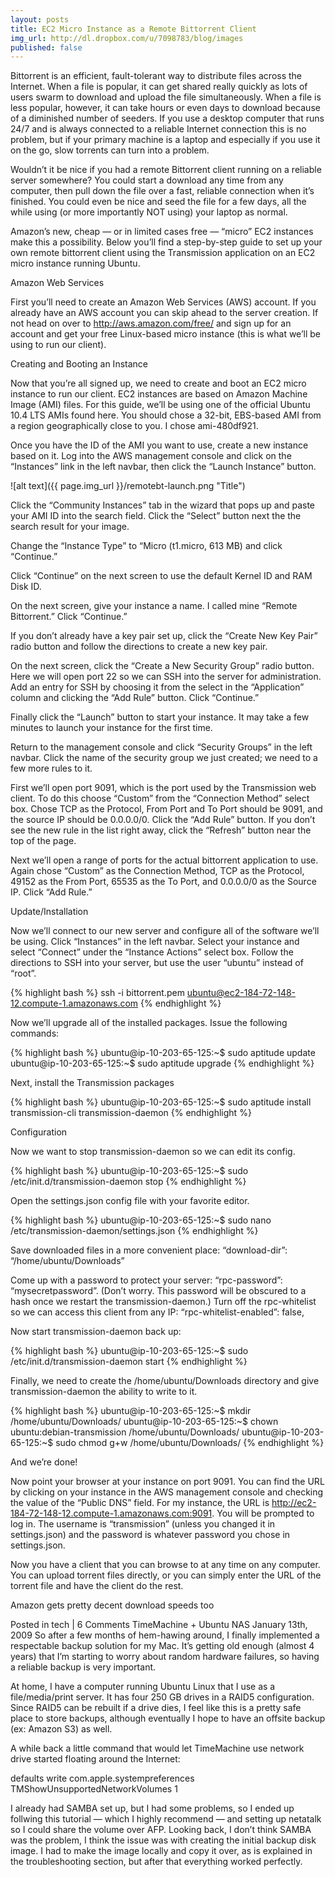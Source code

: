 ```yaml
---
layout: posts
title: EC2 Micro Instance as a Remote Bittorrent Client
img_url: http://dl.dropbox.com/u/7098783/blog/images
published: false
---
```

Bittorrent is an efficient, fault-tolerant way to distribute files across the Internet.  When a file is popular, it can get shared really quickly as lots of users swarm to download and upload the file simultaneously.  When a file is less popular, however, it can take hours or even days to download because of a diminished number of seeders.  If you use a desktop computer that runs 24/7 and is always connected to a reliable Internet connection this is no problem, but if your primary machine is a laptop and especially if you use it on the go, slow torrents can turn into a problem.

Wouldn’t it be nice if you had a remote Bittorrent client running on a reliable server somewhere? You could start a download any time from any computer, then pull down the file over a fast, reliable connection when it’s finished.  You could even be nice and seed the file for a few days, all the while using (or more importantly NOT using) your laptop as normal.

Amazon’s new, cheap — or in limited cases free — “micro” EC2 instances make this a possibility.  Below you’ll find a step-by-step guide to set up your own remote bittorrent client using the Transmission application on an EC2 micro instance running Ubuntu.

Amazon Web Services

First you’ll need to create an Amazon Web Services (AWS) account.  If you already have an AWS account you can skip ahead to the server creation.  If not head on over to http://aws.amazon.com/free/ and sign up for an account and get your free Linux-based micro instance (this is what we’ll be using to run our client).

Creating and Booting an Instance

Now that you’re all signed up, we need to create and boot an EC2 micro instance  to run our client.  EC2 instances are based on Amazon Machine Image (AMI) files.  For this guide, we’ll be using one of the official Ubuntu 10.4 LTS AMIs found here.  You should chose a 32-bit, EBS-based AMI from a region geographically close to you.  I chose ami-480df921.

Once you have the ID of the AMI you want to use, create a new instance based on it.  Log into the AWS management console and click on the “Instances” link in the left navbar, then click the “Launch Instance” button.

![alt text]({{ page.img_url }}/remotebt-launch.png "Title")

Click the “Community Instances” tab in the wizard that pops up and paste your AMI ID into the search field. Click the “Select” button next the the search result for your image.



Change the “Instance Type” to “Micro (t1.micro, 613 MB) and click “Continue.”



Click “Continue” on the next screen to use the default Kernel ID and RAM Disk ID.



On the next screen, give your instance a name.  I called mine “Remote Bittorrent.” Click “Continue.”



If you don’t already have a key pair set up, click the “Create New Key Pair” radio button and follow the directions to create a new key pair.



On the next screen, click the “Create a New Security Group” radio button.  Here we will open port 22 so we can SSH into the server for administration.  Add an entry for SSH by choosing it from the select in the “Application” column and clicking the “Add Rule” button. Click “Continue.”



Finally click the “Launch” button to start your instance. It may take a few minutes to launch your instance for the first time.



Return to the management console and click “Security Groups” in the left navbar.  Click the name of the security group we just created; we need to a few more rules to it.

First we’ll open port 9091, which is the port used by the Transmission web client.  To do this choose “Custom” from the “Connection Method” select box. Chose TCP as the Protocol, From Port and To Port should be 9091, and the source IP should be 0.0.0.0/0.  Click the “Add Rule” button.  If you don’t see the new rule in the list right away, click the “Refresh” button near the top of the page.

Next we’ll open a range of ports for the actual bittorrent application to use.  Again chose “Custom” as the Connection Method, TCP as the Protocol, 49152 as the From Port, 65535 as the To Port, and 0.0.0.0/0 as the Source IP.  Click “Add Rule.”



Update/Installation

Now we’ll connect to our new server and configure all of the software we’ll be using.  Click “Instances” in the left navbar.  Select your instance and select “Connect” under the “Instance Actions” select box.  Follow the directions to SSH into your server, but use the user “ubuntu” instead of “root”.

{% highlight bash %}
  ssh -i bittorrent.pem ubuntu@ec2-184-72-148-12.compute-1.amazonaws.com
{% endhighlight %}

Now we’ll upgrade all of the installed packages.  Issue the following commands:

{% highlight bash %}
  ubuntu@ip-10-203-65-125:~$ sudo aptitude update
  ubuntu@ip-10-203-65-125:~$ sudo aptitude upgrade
{% endhighlight %}

Next, install the Transmission packages

{% highlight bash %}
  ubuntu@ip-10-203-65-125:~$ sudo aptitude install transmission-cli transmission-daemon
{% endhighlight %}

Configuration

Now we want to stop transmission-daemon so we can edit its config.

{% highlight bash %}
  ubuntu@ip-10-203-65-125:~$ sudo /etc/init.d/transmission-daemon stop
{% endhighlight %}

Open the settings.json config file with your favorite editor.

{% highlight bash %}
  ubuntu@ip-10-203-65-125:~$ sudo nano /etc/transmission-daemon/settings.json
{% endhighlight %}

Save downloaded files in a more convenient place: “download-dir”: “/home/ubuntu/Downloads”

Come up with a password to protect your server: “rpc-password”: “mysecretpassword”.  (Don’t worry. This password will be obscured to a hash once we restart the transmission-daemon.)
Turn off the rpc-whitelist so we can access this client from any IP: “rpc-whitelist-enabled”: false,

Now start transmission-daemon back up:

{% highlight bash %}
  ubuntu@ip-10-203-65-125:~$ sudo /etc/init.d/transmission-daemon start
{% endhighlight %}

Finally, we need to create the /home/ubuntu/Downloads directory and give transmission-daemon the ability to write to it.

{% highlight bash %}
  ubuntu@ip-10-203-65-125:~$ mkdir /home/ubuntu/Downloads/
  ubuntu@ip-10-203-65-125:~$ chown ubuntu:debian-transmission /home/ubuntu/Downloads/
  ubuntu@ip-10-203-65-125:~$ sudo chmod g+w /home/ubuntu/Downloads/
{% endhighlight %}

And we’re done!

Now point your browser at your instance on port 9091.  You can find the URL by clicking on your instance in the AWS management console and checking the value of the “Public DNS” field.  For my instance, the URL is http://ec2-184-72-148-12.compute-1.amazonaws.com:9091. You will be prompted to log in.  The username is “transmission” (unless you changed it in settings.json) and the password is whatever password you chose in settings.json.



Now you have a client that you can browse to at any time on any computer.  You can upload torrent files directly, or you can simply enter the URL of the torrent file and have the client do the rest.



Amazon gets pretty decent download speeds too 



Posted in tech | 6 Comments
TimeMachine + Ubuntu NAS
January 13th, 2009
So after a few months of hem-hawing around, I finally implemented a respectable backup solution for my Mac.  It’s getting old enough (almost 4 years) that I’m starting to worry about random hardware failures, so having a reliable backup is very important.

At home, I have a computer running Ubuntu Linux that I use as a file/media/print server.  It has four 250 GB drives in a RAID5 configuration.  Since RAID5 can be rebuilt if a drive dies, I feel like this is a pretty safe place to store backups, although eventually I hope to have an offsite backup (ex: Amazon S3) as well.

A while back a little command that would let TimeMachine use network drive started floating around the Internet:

defaults write com.apple.systempreferences TMShowUnsupportedNetworkVolumes 1

I already had SAMBA set up, but I had some problems, so I ended up follwing this tutorial — which I highly recommend — and setting up netatalk so I could share the volume over AFP.  Looking back, I don’t think SAMBA was the problem, I think the issue was with creating the initial backup disk image. I had to make the image locally and copy it over, as is explained in the troubleshooting section, but after that everything worked perfectly.
